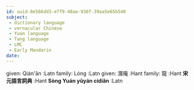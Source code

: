 ```yaml
---
id: uuid-8e566dd3-e7f9-48ae-938f-39aa5e65b540
subject: 
 - dictionary language
 - vernacular Chinese
 - Yuan language
 - Tang language
 - LMC
 - Early Mandarin
date: 
---
```


given: Qián'ān :Latn
family: Lóng :Latn
given: 潛庵 :Hant
family: 龍 :Hant
**宋元語言詞典** :Hant
**Sòng Yuán yǔyán cídiǎn** :Latn